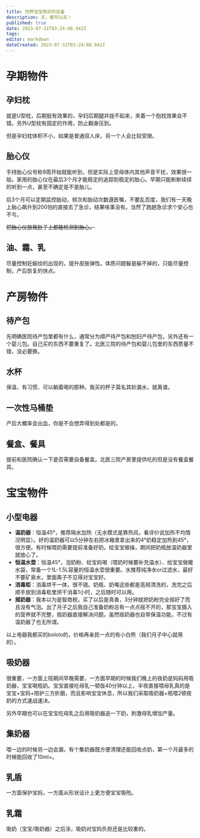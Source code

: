 ```yaml
---
title: 饲养宝宝购买的设备
description: 买，都可以买！
published: true
date: 2023-07-31T03:24:08.942Z
tags: 
editor: markdown
dateCreated: 2023-07-31T03:24:08.942Z
---
```


# 孕期物件
## 孕妇枕
就是U型枕，后期挺有效果的，孕妇后期腿并拢不起来，夹着一个抱枕效果会不错。另外U型枕有固定的作用，防止翻身压到。

但是孕妇枕体积不小，如果是普通双人床，另一个人会比较受限。

## 胎心仪
手持胎心仪号称9周开始就能听到，但是实际上受母体内其他声音干扰，效果很一般。家用的胎心仪在最后3个月才能稳定的追踪到稳定的胎心。早期只能断断续续的听到一点，甚至不确定是不是胎儿。

后3个月可以定期监控胎动，频次和胎动次数遵医嘱，不要乱百度，我们有一天晚上胎心飙升到200怕的直接去了急诊，结果啥事没有。当然了跑趟急诊求个安心也不亏。

~~把胎心仪放我肚子上都能检测到胎心。~~

## 油、霜、乳
尽量控制妊娠纹的出现的，提升皮肤弹性。体质问题躲是躲不掉的，只能尽量控制，产后恢复的快点。


# 产房物件
## 待产包
先明确医院待产包里都有什么，通常分为顺产待产包和刨妇产待产包，另外还有一个婴儿包。自己买的东西不要重复了。北医三院的待产包和婴儿包里的东西质量不错，没必要换。

## 水杯
保温、有习惯、可以躺着喝的那种。我买的杯子莫名其妙漏水，就离谱。

## 一次性马桶垫
产后大概率会出血，你是不会想弄得到处都是的。

## 餐盒、餐具
提前和医院确认一下是否需要自备餐盒。北医三院产房里提供吃的但是没有餐盒餐具。


# 宝宝物件
## 小型电器
- **温奶器**：恒温45°，推荐隔水加热（无水模式是靠热风，看评价说加热不均情况明显）。好的温奶器可以5分钟左右把冰箱里拿出来的4°奶稳定加热到45°，很方便。有时候喂奶需要提前准备好奶，给宝宝做操，期间把奶瓶放温奶器里就放心了。
- **恒温水壶**：恒温45°，泡奶粉、给宝妈喝（喂奶时候要补充温水）、给宝宝做暖水袋，常备一个1L-1.5L容量的恒温水壶很重要。水推荐纯净水or过滤水，最好不要矿泉水，里面离子不见得对宝宝好。
- **消毒柜**：消毒烘干一体，很不错。奶瓶、奶嘴这些都是高频清洗的，洗完之后顺手放到消毒柜里烘干消毒1小时，之后随时可以用。
- **摇奶器**：我本以为是智商税，买了以后是真香，3分钟就把奶粉完全摇好了而且没有气泡。出了月子之后我自己准备奶粉总有一点点摇不开的，那宝宝摄入的营养就不完整，摇奶器直接解决问题。虽然摇奶器也自带保温功能，不过有温奶器了也无所谓。

以上电器我都买的bololo的，价格再亲民一点的有小白熊（我们月子中心就用的）。

## 吸奶器
很重要，一方面上班期间早晚需要，一方面早期的时候我们晚上的夜奶是妈妈用吸奶器，宝宝喝瓶奶。宝宝直接吃母乳一顿饭40分钟以上，半夜直接喂母乳真的是宝宝+宝妈+陪护三方折磨，而且影响宝宝休息，所以我们采取吸奶器+瓶喂2顿夜奶的方式速战速决。

另外早期也可以在宝宝吃母乳之后用吸奶器追一下奶，刺激母乳增加产量。

## 集奶器
喂一边的时候另一边会漏，有个集奶器既方便清理还能回收点奶，第一个月最多的时候能回收了10ml+。

## 乳盾
一方面保护宝妈，一方面从形状设计上更方便宝宝吸吮。

## 乳霜
吸奶（宝宝/吸奶器）之后涂，吸奶对宝妈负担还是比较重的。